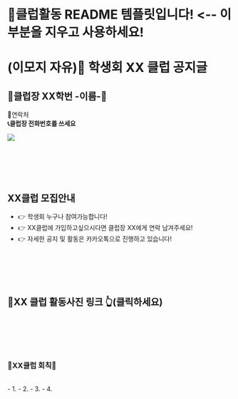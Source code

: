 # 📌클럽활동 README 템플릿입니다! <-- 이 부분을 지우고 사용하세요!

# (이모지 자유)🎱 학생회 XX 클럽 공지글

## 👑클럽장 XX학번 -이름-👑
📱연락처 </br>
__📞클럽장 전화번호를 쓰세요__  

<img src="https://img.shields.io/badge/-카카오톡ID을 쓰세요-FFCD00?style=for-the-badge&logo=KaKaoTalk&logoColor=white">

</br></br></br></br>
## XX클럽 모집안내
- 👉 학생회 누구나 참여가능합니다!
- 👉 XX클럽에 가입하고싶으시다면 클럽장 XX에게 연락 남겨주세요!
- 👉 자세한 공지 및 활동은 카카오톡으로 진행하고 있습니다!

</br></br></br></br>
## 📸XX 클럽 활동사진 링크 👆(클릭하세요)
</br></br></br></br>

### 📌XX클럽 회칙📌
</br>
- 1. 
- 2. 
- 3. 
- 4.

